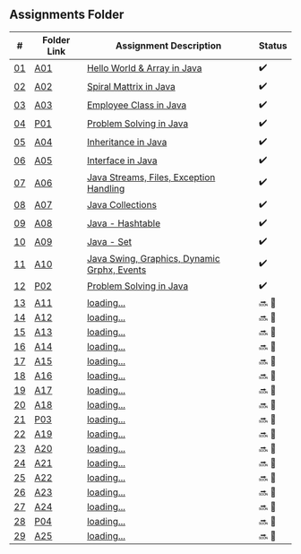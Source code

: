 ## Assignments Folder

|      #      | Folder Link  | Assignment Description                               | Status             |
| :---------: | ------------ | ---------------------------------------------------- | ------------------ |
| [01](./A01) | [A01](./A01) | [Hello World & Array in Java](./A01)                 | :heavy_check_mark: |
| [02](./A02) | [A02](./A02) | [Spiral Mattrix in Java](./A02)                      | :heavy_check_mark: |
| [03](./A03) | [A03](./A03) | [Employee Class in Java](./A03)                      | :heavy_check_mark: |
| [04](./P01) | [P01](./P01) | [Problem Solving in Java](./P01)                     | :heavy_check_mark: |
| [05](./A04) | [A04](./A04) | [Inheritance in Java](./A04)                         | :heavy_check_mark: |
| [06](./A05) | [A05](./A05) | [Interface in Java](./A05)                           | :heavy_check_mark: |
| [07](./A06) | [A06](./A06) | [Java Streams, Files, Exception Handling](./A06)     | :heavy_check_mark: |
| [08](./A07) | [A07](./A07) | [Java Collections](./A07)                            | :heavy_check_mark: |
| [09](./A08) | [A08](./A08) | [Java - Hashtable](./A08)                            | :heavy_check_mark: |
| [10](./A09) | [A09](./A09) | [Java - Set](./A09)                                  | :heavy_check_mark: |
| [11](./A10) | [A10](./A10) | [Java Swing, Graphics, Dynamic Grphx, Events](./A10) | :heavy_check_mark: |
| [12](./P02) | [P02](./P02) | [Problem Solving in Java](./P02)                     | :heavy_check_mark: |
| [13](./A11) | [A11](./A11) | [loading...](./A11)                                  | :soon: 🔴           |
| [14](./A12) | [A12](./A12) | [loading...](./A12)                                  | :soon: 🔴           |
| [15](./A13) | [A13](./A13) | [loading...](./A13)                                  | :soon: 🔴           |
| [16](./A14) | [A14](./A14) | [loading...](./A14)                                  | :soon: 🔴           |
| [17](./A15) | [A15](./A15) | [loading...](./A15)                                  | :soon: 🔴           |
| [18](./A16) | [A16](./A16) | [loading...](./A16)                                  | :soon: 🔴           |
| [19](./A17) | [A17](./A17) | [loading...](./A17)                                  | :soon: 🔴           |
| [20](./A18) | [A18](./A18) | [loading...](./A18)                                  | :soon: 🔴           |
| [21](./P03) | [P03](./P03) | [loading...](./P03)                                  | :soon: 🔴           |
| [22](./A19) | [A19](./A19) | [loading...](./A19)                                  | :soon: 🔴           |
| [23](./A20) | [A20](./A20) | [loading...](./A20)                                  | :soon: 🔴           |
| [24](./A21) | [A21](./A21) | [loading...](./A21)                                  | :soon: 🔴           |
| [25](./A22) | [A22](./A22) | [loading...](./A22)                                  | :soon: 🔴           |
| [26](./A23) | [A23](./A23) | [loading...](./A23)                                  | :soon: 🔴           |
| [27](./A24) | [A24](./A24) | [loading...](./A24)                                  | :soon: 🔴           |
| [28](./P04) | [P04](./P04) | [loading...](./P04)                                  | :soon: 🔴           |
| [29](./A25) | [A25](./A25) | [loading...](./A25)                                  | :soon: 🔴           |
